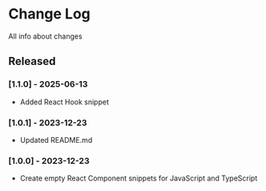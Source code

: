 # Change Log

All info about changes

## Released

### [1.1.0] - 2025-06-13

- Added React Hook snippet

### [1.0.1] - 2023-12-23

- Updated README.md

### [1.0.0] - 2023-12-23

- Create empty React Component snippets for JavaScript and TypeScript
